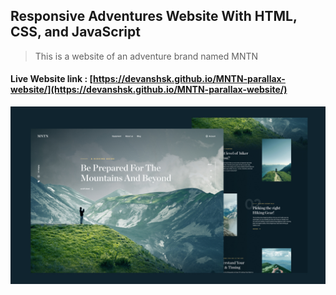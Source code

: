 ## Responsive Adventures Website With HTML, CSS, and JavaScript

> This is a website of an adventure brand named MNTN

#### Live Website link : [https://devanshsk.github.io/MNTN-parallax-website/](https://devanshsk.github.io/MNTN-parallax-website/)

![Project humbnail](/thumbnail.jpg)
